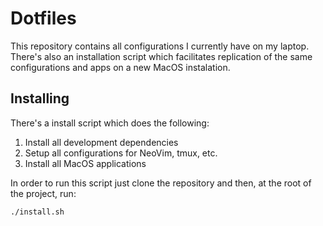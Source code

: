# Dotfiles

This repository contains all configurations I currently have on my laptop.
There's also an installation script which facilitates replication of the same
configurations and apps on a new MacOS instalation.

## Installing

There's a install script which does the following:

1. Install all development dependencies
2. Setup all configurations for NeoVim, tmux, etc.
3. Install all MacOS applications

In order to run this script just clone the repository and then, at the root of
the project, run:

```
./install.sh
```
